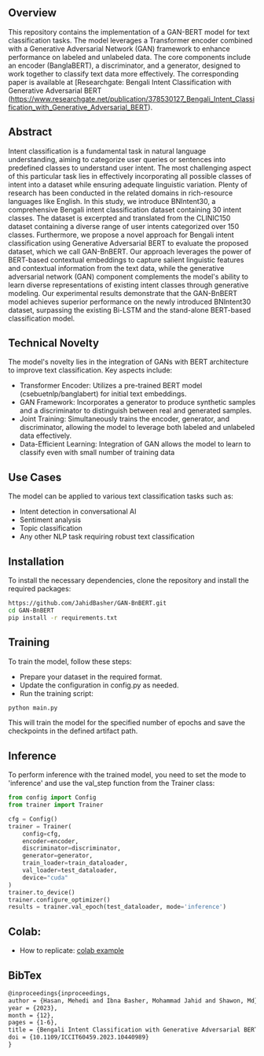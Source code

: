 ## Overview
This repository contains the implementation of a GAN-BERT model for text classification tasks. The model leverages a Transformer encoder combined with a Generative Adversarial Network (GAN) framework to enhance performance on labeled and unlabeled data. The core components include an encoder (BanglaBERT), a discriminator, and a generator, designed to work together to classify text data more effectively. The corresponding paper is available at [Researchgate: Bengali Intent Classification with Generative Adversarial BERT (https://www.researchgate.net/publication/378530127_Bengali_Intent_Classification_with_Generative_Adversarial_BERT).

## Abstract
Intent classification is a fundamental task in natural language understanding, aiming to categorize user queries or sentences into predefined classes to understand user intent. The most challenging aspect of this particular task lies in effectively incorporating all possible classes of intent into a dataset while ensuring adequate linguistic variation. Plenty of research has been conducted in the related domains in rich-resource languages like English. In this study, we introduce BNIntent30, a comprehensive Bengali intent classification dataset containing 30 intent classes. The dataset is excerpted and translated from the CLINIC150 dataset containing a diverse range of user intents categorized over 150 classes. Furthermore, we propose a novel approach for Bengali intent classification using Generative Adversarial BERT to evaluate the proposed dataset, which we call GAN-BnBERT. Our approach leverages the power of BERT-based contextual embeddings to capture salient linguistic features and contextual information from the text data, while the generative adversarial network (GAN) component complements the model's ability to learn diverse representations of existing intent classes through generative modeling. Our experimental results demonstrate that the GAN-BnBERT model achieves superior performance on the newly introduced BNIntent30 dataset, surpassing the existing Bi-LSTM and the stand-alone BERT-based classification model.

## Technical Novelty
The model's novelty lies in the integration of GANs with BERT architecture to improve text classification. Key aspects include:

- Transformer Encoder: Utilizes a pre-trained BERT model (csebuetnlp/banglabert) for initial text embeddings.
- GAN Framework: Incorporates a generator to produce synthetic samples and a discriminator to distinguish between real and generated samples.
- Joint Training: Simultaneously trains the encoder, generator, and discriminator, allowing the model to leverage both labeled and unlabeled data effectively.
- Data-Efficient Learning: Integration of GAN allows the model to learn to classify even with small number of training data

## Use Cases
The model can be applied to various text classification tasks such as:

- Intent detection in conversational AI
- Sentiment analysis
- Topic classification
- Any other NLP task requiring robust text classification

## Installation
To install the necessary dependencies, clone the repository and install the required packages:

```bash
https://github.com/JahidBasher/GAN-BnBERT.git
cd GAN-BnBERT
pip install -r requirements.txt
```
## Training
To train the model, follow these steps:
- Prepare your dataset in the required format.
- Update the configuration in config.py as needed.
- Run the training script:

```bash
python main.py
```
This will train the model for the specified number of epochs and save the checkpoints in the defined artifact path.

##  Inference
To perform inference with the trained model, you need to set the mode to 'inference' and use the val_step function from the Trainer class:

```python
from config import Config
from trainer import Trainer

cfg = Config()
trainer = Trainer(
    config=cfg,
    encoder=encoder,
    discriminator=discriminator,
    generator=generator,
    train_loader=train_dataloader,
    val_loader=test_dataloader,
    device="cuda"
)
trainer.to_device()
trainer.configure_optimizer()
results = trainer.val_epoch(test_dataloader, mode='inference')
```
## Colab:
- How to replicate: [colab example](https://colab.research.google.com/drive/17km0Zmu7_m6Kv7UYt7pqKLjP9w4JDXHs#scrollTo=Nhe7bVIduxmT)

## BibTex
```latex
@inproceedings{inproceedings,
author = {Hasan, Mehedi and Ibna Basher, Mohammad Jahid and Shawon, Md},
year = {2023},
month = {12},
pages = {1-6},
title = {Bengali Intent Classification with Generative Adversarial BERT},
doi = {10.1109/ICCIT60459.2023.10440989}
}
```
